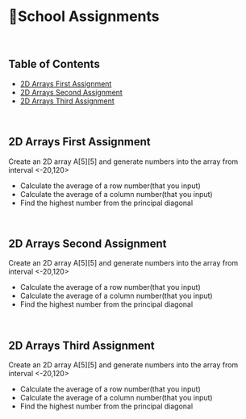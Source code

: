 # 📑School Assignments

</br>

## Table of Contents

- [2D Arrays First Assignment](#first)
- [2D Arrays Second Assignment](#second)
- [2D Arrays Third Assignment](#third)


</br>

<a name="first"/>

## 2D Arrays First Assignment

Create an 2D array A[5][5] and generate numbers into the array from interval <-20,120>
- Calculate the average of a row number(that you input)
- Calculate the average of a column number(that you input)
- Find the highest number from the principal diagonal

</br>

<a name="second"/>

## 2D Arrays Second Assignment

Create an 2D array A[5][5] and generate numbers into the array from interval <-20,120>
- Calculate the average of a row number(that you input)
- Calculate the average of a column number(that you input)
- Find the highest number from the principal diagonal

</br>

<a name="third"/>

## 2D Arrays Third Assignment

Create an 2D array A[5][5] and generate numbers into the array from interval <-20,120>
- Calculate the average of a row number(that you input)
- Calculate the average of a column number(that you input)
- Find the highest number from the principal diagonal

</br>
